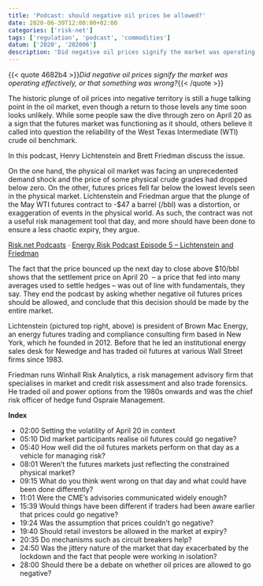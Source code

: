 ```yaml
---
title: 'Podcast: should negative oil prices be allowed?'
date: 2020-06-30T12:00:00+02:00
categories: ['risk-net']
tags: ['regulation', 'podcast', 'commodities']
datum: ['2020', '202006']
description: 'Did negative oil prices signify the market was operating effectively, or that something was wrong?'
---
```


{{< quote 4682b4 >}}_Did negative oil prices signify the market was operating effectively, or that something was wrong?_{{< /quote >}}

The historic plunge of oil prices into negative territory is still a huge talking point in the oil market, even though a return to those levels any time soon looks unlikely. While some people saw the dive through zero on April 20 as a sign that the futures market was functioning as it should, others believe it called into question the reliability of the West Texas Intermediate (WTI) crude oil benchmark.

In this podcast, Henry Lichtenstein and Brett Friedman discuss the issue.

On the one hand, the physical oil market was facing an unprecedented demand shock and the price of some physical crude grades had dropped below zero. On the other, futures prices fell far below the lowest levels seen in the physical market. Lichtenstein and Friedman argue that the plunge of the May WTI futures contract to -$47 a barrel (/bbl) was a distortion, or exaggeration of events in the physical world. As such, the contract was not a useful risk management tool that day, and more should have been done to ensure a less chaotic expiry, they argue.

[Risk.net Podcasts](https://soundcloud.com/risknetpodcast) · [Energy Risk Podcast Episode 5 – Lichtenstein and Friedman](https://soundcloud.com/risknetpodcast/energy-risk-podcast-episode-5-lichtenstein-and-friedman/s-d64jTHJvcfq)

The fact that the price bounced up the next day to close above $10/bbl shows that the settlement price on April 20  – a price that fed into many averages used to settle hedges – was out of line with fundamentals, they say. They end the podcast by asking whether negative oil futures prices should be allowed, and conclude that this decision should be made by the entire market.

Lichtenstein (pictured top right, above) is president of Brown Mac Energy, an energy futures trading and compliance consulting firm based in New York, which he founded in 2012. Before that he led an institutional energy sales desk for Newedge and has traded oil futures at various Wall Street firms since 1983.

Friedman runs Winhall Risk Analytics, a risk management advisory firm that specialises in market and credit risk assessment and also trade forensics. He traded oil and power options from the 1980s onwards and was the chief risk officer of hedge fund Ospraie Management.

**Index**
* 02:00 Setting the volatility of April 20 in context
* 05:10 Did market participants realise oil futures could go negative?
* 05:40 How well did the oil futures markets perform on that day as a vehicle for managing risk?
* 08:01 Weren’t the futures markets just reflecting the constrained physical market?
* 09:15 What do you think went wrong on that day and what could have been done differently?
* 11:01 Were the CME’s advisories communicated widely enough?
* 15:39 Would things have been different if traders had been aware earlier that prices could go negative?
* 19:24 Was the assumption that prices couldn’t go negative?
* 19:40 Should retail investors be allowed in the market at expiry?
* 20:35 Do mechanisms such as circuit breakers help?
* 24:50 Was the jittery nature of the market that day exacerbated by the lockdown and the fact that people were working in isolation?
* 28:00 Should there be a debate on whether oil prices are allowed to go negative?

